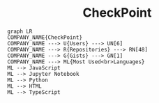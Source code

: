 <h1 align="center">CheckPoint</h1>

```mermaid
graph LR
COMPANY_NAME{CheckPoint}
COMPANY_NAME ---> U{Users} ---> UN[6]
COMPANY_NAME ---> R{Repositories} ---> RN[48]
COMPANY_NAME ---> G{Gists} ---> GN[1]
COMPANY_NAME ---> ML{Most Used<br>Languages}
ML --> JavaScript
ML --> Jupyter Notebook
ML --> Python
ML --> HTML
ML --> TypeScript
```
